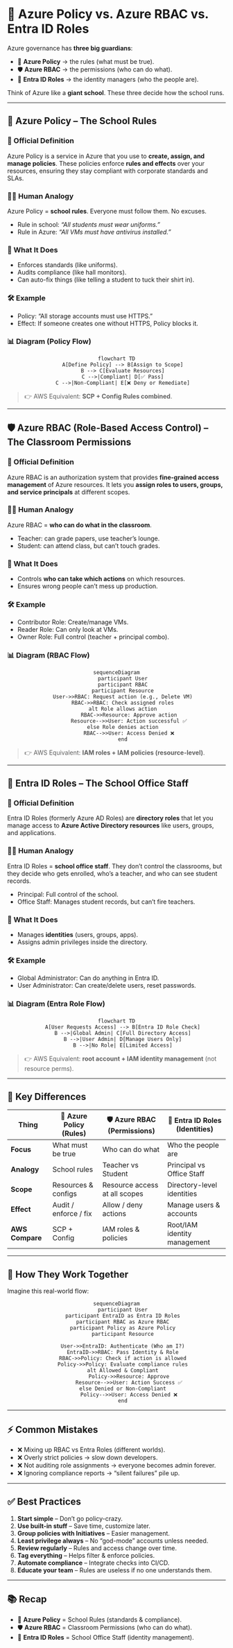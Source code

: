 # 🎯 **Azure Policy** vs. **Azure RBAC** vs. **Entra ID Roles**

Azure governance has **three big guardians**:

- 🎨 **Azure Policy** → the rules (what must be true).
- 🛡️ **Azure RBAC** → the permissions (who can do what).
- 👥 **Entra ID Roles** → the identity managers (who the people are).

Think of Azure like a **giant school**. These three decide how the school runs.

---

## 🎨 **Azure Policy** – The School Rules

### 📖 Official Definition

Azure Policy is a service in Azure that you use to **create, assign, and manage policies**. These policies enforce **rules and effects** over your resources, ensuring they stay compliant with corporate standards and SLAs.

### 🧑‍🏫 Human Analogy

Azure Policy = **school rules**. Everyone must follow them. No excuses.

- Rule in school: _“All students must wear uniforms.”_
- Rule in Azure: _“All VMs must have antivirus installed.”_

### 🔑 What It Does

- Enforces standards (like uniforms).
- Audits compliance (like hall monitors).
- Can auto-fix things (like telling a student to tuck their shirt in).

### 🛠 Example

- Policy: “All storage accounts must use HTTPS.”
- Effect: If someone creates one without HTTPS, Policy blocks it.

### 📊 Diagram (Policy Flow)

<div align="center">

```mermaid
flowchart TD
    A[Define Policy] --> B[Assign to Scope]
    B --> C[Evaluate Resources]
    C -->|Compliant| D[✅ Pass]
    C -->|Non-Compliant| E[❌ Deny or Remediate]
```

</div>

> 👉 AWS Equivalent: **SCP + Config Rules combined**.

---

## 🛡️ **Azure RBAC** (Role-Based Access Control) – The Classroom Permissions

### 📖 Official Definition

Azure RBAC is an authorization system that provides **fine-grained access management** of Azure resources. It lets you **assign roles to users, groups, and service principals** at different scopes.

### 🧑‍🏫 Human Analogy

Azure RBAC = **who can do what in the classroom**.

- Teacher: can grade papers, use teacher’s lounge.
- Student: can attend class, but can’t touch grades.

### 🔑 What It Does

- Controls **who can take which actions** on which resources.
- Ensures wrong people can’t mess up production.

### 🛠 Example

- Contributor Role: Create/manage VMs.
- Reader Role: Can only look at VMs.
- Owner Role: Full control (teacher + principal combo).

### 📊 Diagram (RBAC Flow)

<div align="center">

```mermaid
sequenceDiagram
    participant User
    participant RBAC
    participant Resource
    User->>RBAC: Request action (e.g., Delete VM)
    RBAC->>RBAC: Check assigned roles
    alt Role allows action
        RBAC->>Resource: Approve action
        Resource-->>User: Action successful ✅
    else Role denies action
        RBAC-->>User: Access Denied ❌
    end
```

</div>

> 👉 AWS Equivalent: **IAM roles + IAM policies (resource-level)**.

---

## 👥 **Entra ID Roles** – The School Office Staff

### 📖 Official Definition

Entra ID Roles (formerly Azure AD Roles) are **directory roles** that let you manage access to **Azure Active Directory resources** like users, groups, and applications.

### 🧑‍🏫 Human Analogy

Entra ID Roles = **school office staff**. They don’t control the classrooms, but they decide who gets enrolled, who’s a teacher, and who can see student records.

- Principal: Full control of the school.
- Office Staff: Manages student records, but can’t fire teachers.

### 🔑 What It Does

- Manages **identities** (users, groups, apps).
- Assigns admin privileges inside the directory.

### 🛠 Example

- Global Administrator: Can do anything in Entra ID.
- User Administrator: Can create/delete users, reset passwords.

### 📊 Diagram (Entra Role Flow)

<div align="center">

```mermaid
flowchart TD
    A[User Requests Access] --> B[Entra ID Role Check]
    B -->|Global Admin| C[Full Directory Access]
    B -->|User Admin| D[Manage Users Only]
    B -->|No Role| E[Limited Access]
```

</div>

> 👉 AWS Equivalent: **root account + IAM identity management** (not resource perms).

---

## 🌟 **Key Differences**

| **Thing**       | 🎨 **Azure Policy** (Rules) | 🛡️ **Azure RBAC** (Permissions) | 👥 **Entra ID Roles** (Identities) |
| --------------- | --------------------------- | ------------------------------- | ---------------------------------- |
| **Focus**       | What must be true           | Who can do what                 | Who the people are                 |
| **Analogy**     | School rules                | Teacher vs Student              | Principal vs Office Staff          |
| **Scope**       | Resources & configs         | Resource access at all scopes   | Directory-level identities         |
| **Effect**      | Audit / enforce / fix       | Allow / deny actions            | Manage users & accounts            |
| **AWS Compare** | SCP + Config                | IAM roles & policies            | Root/IAM identity management       |

---

## 🧩 **How They Work Together**

Imagine this real-world flow:

<div align="center">

```mermaid
sequenceDiagram
    participant User
    participant EntraID as Entra ID Roles
    participant RBAC as Azure RBAC
    participant Policy as Azure Policy
    participant Resource

    User->>EntraID: Authenticate (Who am I?)
    EntraID->>RBAC: Pass Identity & Role
    RBAC->>Policy: Check if action is allowed
    Policy->>Policy: Evaluate compliance rules
    alt Allowed & Compliant
        Policy->>Resource: Approve
        Resource-->>User: Action Success ✅
    else Denied or Non-Compliant
        Policy-->>User: Access Denied ❌
    end
```

</div>

---

## ⚡ **Common Mistakes**

- ❌ Mixing up RBAC vs Entra Roles (different worlds).
- ❌ Overly strict policies → slow down developers.
- ❌ Not auditing role assignments → everyone becomes admin forever.
- ❌ Ignoring compliance reports → “silent failures” pile up.

---

## ✅ **Best Practices**

1. **Start simple** – Don’t go policy-crazy.
2. **Use built-in stuff** – Save time, customize later.
3. **Group policies with Initiatives** – Easier management.
4. **Least privilege always** – No “god-mode” accounts unless needed.
5. **Review regularly** – Rules and access change over time.
6. **Tag everything** – Helps filter & enforce policies.
7. **Automate compliance** – Integrate checks into CI/CD.
8. **Educate your team** – Rules are useless if no one understands them.

---

## 📚 **Recap**

- 🎨 **Azure Policy** = School Rules (standards & compliance).
- 🛡️ **Azure RBAC** = Classroom Permissions (who can do what).
- 👥 **Entra ID Roles** = School Office Staff (identity management).
